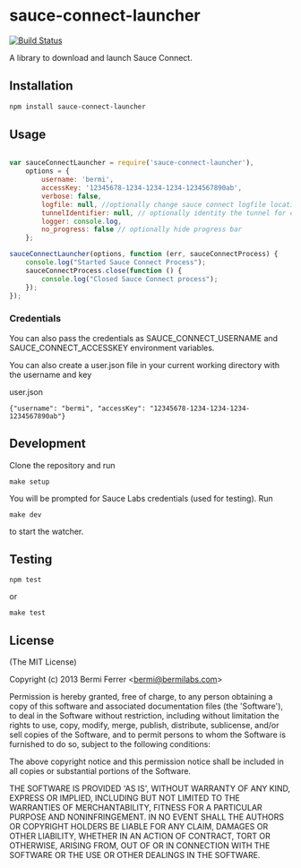 # sauce-connect-launcher

[![Build Status](https://secure.travis-ci.org/bermi/sauce-connect-launcher.png)](http://travis-ci.org/bermi/sauce-connect-launcher)

A library to download and launch Sauce Connect.

## Installation

```sh
npm install sauce-connect-launcher
```

## Usage


```javascript

var sauceConnectLauncher = require('sauce-connect-launcher'),
	options = {
		username: 'bermi',
		accessKey: '12345678-1234-1234-1234-1234567890ab',
		verbose: false,
		logfile: null, //optionally change sauce connect logfile location
		tunnelIdentifier: null, // optionally identity the tunnel for concurrent tunnels
		logger: console.log,
		no_progress: false // optionally hide progress bar
	};

sauceConnectLauncher(options, function (err, sauceConnectProcess) {
	console.log("Started Sauce Connect Process");
	sauceConnectProcess.close(function () {
		console.log("Closed Sauce Connect process");
	});
});

```

### Credentials

You can also pass the credentials as SAUCE_CONNECT_USERNAME and SAUCE_CONNECT_ACCESSKEY environment variables.

You can also create a user.json file in your current working directory with the username and key

user.json
```
{"username": "bermi", "accessKey": "12345678-1234-1234-1234-1234567890ab"}
```

## Development

Clone the repository and run

```
make setup
```

You will be prompted for Sauce Labs credentials (used for testing).  Run
```
make dev
```
to start the watcher.


## Testing

```
npm test
```

or

```
make test
```

## License

(The MIT License)

Copyright (c) 2013 Bermi Ferrer &lt;bermi@bermilabs.com&gt;

Permission is hereby granted, free of charge, to any person obtaining
a copy of this software and associated documentation files (the
'Software'), to deal in the Software without restriction, including
without limitation the rights to use, copy, modify, merge, publish,
distribute, sublicense, and/or sell copies of the Software, and to
permit persons to whom the Software is furnished to do so, subject to
the following conditions:

The above copyright notice and this permission notice shall be
included in all copies or substantial portions of the Software.

THE SOFTWARE IS PROVIDED 'AS IS', WITHOUT WARRANTY OF ANY KIND,
EXPRESS OR IMPLIED, INCLUDING BUT NOT LIMITED TO THE WARRANTIES OF
MERCHANTABILITY, FITNESS FOR A PARTICULAR PURPOSE AND NONINFRINGEMENT.
IN NO EVENT SHALL THE AUTHORS OR COPYRIGHT HOLDERS BE LIABLE FOR ANY
CLAIM, DAMAGES OR OTHER LIABILITY, WHETHER IN AN ACTION OF CONTRACT,
TORT OR OTHERWISE, ARISING FROM, OUT OF OR IN CONNECTION WITH THE
SOFTWARE OR THE USE OR OTHER DEALINGS IN THE SOFTWARE.
